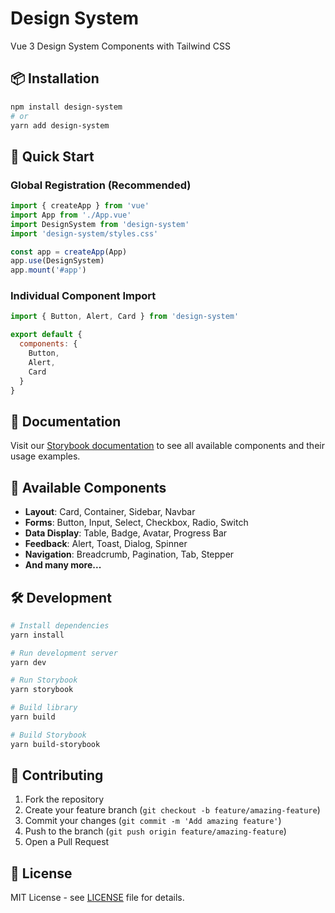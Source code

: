 # Design System

Vue 3 Design System Components with Tailwind CSS

## 📦 Installation

```bash
npm install design-system
# or
yarn add design-system
```

## 🚀 Quick Start

### Global Registration (Recommended)

```js
import { createApp } from 'vue'
import App from './App.vue'
import DesignSystem from 'design-system'
import 'design-system/styles.css'

const app = createApp(App)
app.use(DesignSystem)
app.mount('#app')
```

### Individual Component Import

```js
import { Button, Alert, Card } from 'design-system'

export default {
  components: {
    Button,
    Alert,
    Card
  }
}
```

## 📖 Documentation

Visit our [Storybook documentation](https://your-username.github.io/design-system-github/) to see all available components and their usage examples.

## 🎨 Available Components

- **Layout**: Card, Container, Sidebar, Navbar
- **Forms**: Button, Input, Select, Checkbox, Radio, Switch
- **Data Display**: Table, Badge, Avatar, Progress Bar
- **Feedback**: Alert, Toast, Dialog, Spinner
- **Navigation**: Breadcrumb, Pagination, Tab, Stepper
- **And many more...**

## 🛠️ Development

```bash
# Install dependencies
yarn install

# Run development server
yarn dev

# Run Storybook
yarn storybook

# Build library
yarn build

# Build Storybook
yarn build-storybook
```

## 🤝 Contributing

1. Fork the repository
2. Create your feature branch (`git checkout -b feature/amazing-feature`)
3. Commit your changes (`git commit -m 'Add amazing feature'`)
4. Push to the branch (`git push origin feature/amazing-feature`)
5. Open a Pull Request

## 📝 License

MIT License - see [LICENSE](LICENSE) file for details.